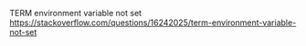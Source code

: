 TERM environment variable not set
https://stackoverflow.com/questions/16242025/term-environment-variable-not-set
